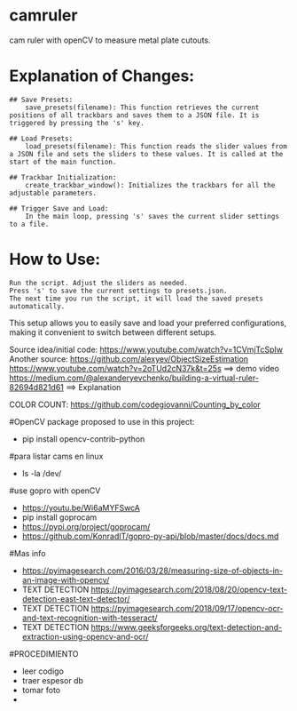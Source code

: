 # camruler
cam ruler with openCV to measure metal plate cutouts.

# Explanation of Changes:

    ## Save Presets:
        save_presets(filename): This function retrieves the current positions of all trackbars and saves them to a JSON file. It is triggered by pressing the 's' key.

    ## Load Presets:
        load_presets(filename): This function reads the slider values from a JSON file and sets the sliders to these values. It is called at the start of the main function.

    ## Trackbar Initialization:
        create_trackbar_window(): Initializes the trackbars for all the adjustable parameters.

    ## Trigger Save and Load:
        In the main loop, pressing 's' saves the current slider settings to a file.

# How to Use:

    Run the script. Adjust the sliders as needed.
    Press 's' to save the current settings to presets.json.
    The next time you run the script, it will load the saved presets automatically.

This setup allows you to easily save and load your preferred configurations, making it convenient to switch between different setups.











Source idea/initial code: https://www.youtube.com/watch?v=1CVmjTcSpIw
Another source: https://github.com/alexyev/ObjectSizeEstimation
                https://www.youtube.com/watch?v=2oTUd2cN37k&t=25s   ==> demo video
                https://medium.com/@alexanderyevchenko/building-a-virtual-ruler-82694d821d61  ==> Explanation

COLOR COUNT: https://github.com/codegiovanni/Counting_by_color


#OpenCV package proposed to use in this project: 
-   pip install opencv-contrib-python

#para listar cams en linux 
-   ls -la /dev/

#use gopro with openCV
-   https://youtu.be/Wi6aMYFSwcA
-   pip install goprocam
-   https://pypi.org/project/goprocam/
-   https://github.com/KonradIT/gopro-py-api/blob/master/docs/docs.md

#Mas info
-   https://pyimagesearch.com/2016/03/28/measuring-size-of-objects-in-an-image-with-opencv/
-   TEXT DETECTION https://pyimagesearch.com/2018/08/20/opencv-text-detection-east-text-detector/
-   TEXT DETECTION https://pyimagesearch.com/2018/09/17/opencv-ocr-and-text-recognition-with-tesseract/
-   TEXT DETECTION https://www.geeksforgeeks.org/text-detection-and-extraction-using-opencv-and-ocr/



#PROCEDIMIENTO
- leer codigo
- traer espesor db
- tomar foto
- 
